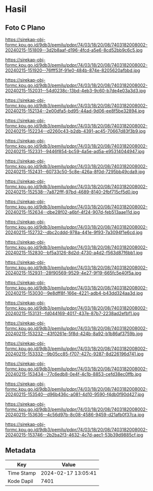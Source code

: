 # Hasil

## Foto C Plano

https://sirekap-obj-formc.kpu.go.id/9db3/pemilu/pdpr/74/03/18/20/08/7403182008002-20240215-151809--3d2b8aaf-d196-4fcd-a5e6-8cd52bb9c6c5.jpg

https://sirekap-obj-formc.kpu.go.id/9db3/pemilu/pdpr/74/03/18/20/08/7403182008002-20240215-151920--76fff53f-91e0-484b-874e-8205620afbbd.jpg

https://sirekap-obj-formc.kpu.go.id/9db3/pemilu/pdpr/74/03/18/20/08/7403182008002-20240215-152031--54d0238c-13bd-4eb3-9c60-b7de4e03a3d3.jpg

https://sirekap-obj-formc.kpu.go.id/9db3/pemilu/pdpr/74/03/18/20/08/7403182008002-20240215-152134--2e00dfa5-bd95-44ad-9d06-ee8f5be32894.jpg

https://sirekap-obj-formc.kpu.go.id/9db3/pemilu/pdpr/74/03/18/20/08/7403182008002-20240215-152234--d2260c43-b2db-4391-ac45-70667d83f3b9.jpg

https://sirekap-obj-formc.kpu.go.id/9db3/pemilu/pdpr/74/03/18/20/08/7403182008002-20240215-152331--9446f854-bc59-4a5e-ad5a-e95314044947.jpg

https://sirekap-obj-formc.kpu.go.id/9db3/pemilu/pdpr/74/03/18/20/08/7403182008002-20240215-152431--60733c50-5c8e-426a-8f0d-7295bb49cda9.jpg

https://sirekap-obj-formc.kpu.go.id/9db3/pemilu/pdpr/74/03/18/20/08/7403182008002-20240215-152538--7a872fff-97bd-4689-8140-2fbf715cf5d0.jpg

https://sirekap-obj-formc.kpu.go.id/9db3/pemilu/pdpr/74/03/18/20/08/7403182008002-20240215-152634--dbe28f02-a6bf-4f24-907d-feb513aae11d.jpg

https://sirekap-obj-formc.kpu.go.id/9db3/pemilu/pdpr/74/03/18/20/08/7403182008002-20240215-152732--dbc2cddd-978a-441e-9f93-7a3094f1e6cd.jpg

https://sirekap-obj-formc.kpu.go.id/9db3/pemilu/pdpr/74/03/18/20/08/7403182008002-20240215-152830--bf5a3126-8d2d-4730-a4d2-f563d87f6bb1.jpg

https://sirekap-obj-formc.kpu.go.id/9db3/pemilu/pdpr/74/03/18/20/08/7403182008002-20240215-152931--28f90569-9529-4e27-9f19-665fc5e40f5a.jpg

https://sirekap-obj-formc.kpu.go.id/9db3/pemilu/pdpr/74/03/18/20/08/7403182008002-20240215-153030--9e8dff8f-166e-4221-adb4-b43dd324aa3d.jpg

https://sirekap-obj-formc.kpu.go.id/9db3/pemilu/pdpr/74/03/18/20/08/7403182008002-20240215-153131--fd044169-4017-437e-87b7-2238ad2efbf1.jpg

https://sirekap-obj-formc.kpu.go.id/9db3/pemilu/pdpr/74/03/18/20/08/7403182008002-20240215-153232--43f0261e-5f8d-424b-8a92-b1b86af3759b.jpg

https://sirekap-obj-formc.kpu.go.id/9db3/pemilu/pdpr/74/03/18/20/08/7403182008002-20240215-153332--9b05cc85-f707-427c-9287-8d226196d741.jpg

https://sirekap-obj-formc.kpu.go.id/9db3/pemilu/pdpr/74/03/18/20/08/7403182008002-20240215-153434--77c6edb8-0e4f-4c1b-8853-cefd38ec0ffb.jpg

https://sirekap-obj-formc.kpu.go.id/9db3/pemilu/pdpr/74/03/18/20/08/7403182008002-20240215-153540--d96b436c-a081-4d10-9590-f4db0f90d427.jpg

https://sirekap-obj-formc.kpu.go.id/9db3/pemilu/pdpr/74/03/18/20/08/7403182008002-20240215-153636--4c56d97b-8c08-4586-9459-d21afb0f37ca.jpg

https://sirekap-obj-formc.kpu.go.id/9db3/pemilu/pdpr/74/03/18/20/08/7403182008002-20240215-153746--2b2ba2f3-4632-4c7d-aec1-53b39d9885cf.jpg


## Metadata

| Key        | Value               |
| ---------- | ------------------- |
| Time Stamp | 2024-02-17 13:05:41 |
| Kode Dapil | 7401                |




